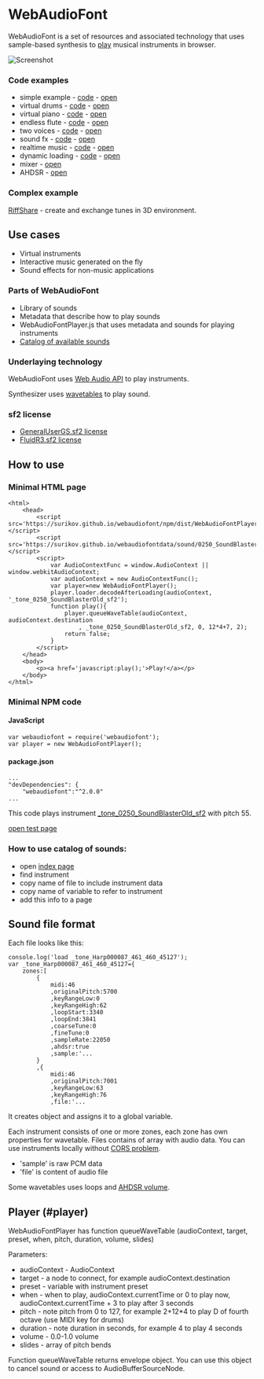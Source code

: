 # WebAudioFont

WebAudioFont is a set of resources and associated technology that uses sample-based synthesis to [play](#player) musical instruments in browser.

![Screenshot](https://surikov.github.io/riffshare/img/sp320opt.gif)

### Code examples

- simple example - [code](http://jsbin.com/lamidog/1/edit?html,output) - [open](https://surikov.github.io/webaudiofont/examples/simple.html)
- virtual drums - [code](http://jsbin.com/wajopuy/1/edit?html,output) - [open](https://surikov.github.io/webaudiofont/examples/drums.html)
- virtual piano - [code](http://jsbin.com/binelu/1/edit?html,output) - [open](https://surikov.github.io/webaudiofont/examples/piano.html)
- endless flute - [code](http://jsbin.com/midadem/1/edit?html,output) - [open](https://surikov.github.io/webaudiofont/examples/flute.html)
- two voices - [code](http://jsbin.com/vujewem/1/edit?html,output) - [open](https://surikov.github.io/webaudiofont/examples/voices.html)
- sound fx - [code](http://jsbin.com/tipine/1/edit?html,output) - [open](https://surikov.github.io/webaudiofont/examples/fx.html)
- realtime music - [code](https://jsbin.com/wuxilab/2/edit?html,output) - [open](https://surikov.github.io/webaudiofont/examples/realtime.html)
- dynamic loading - [code](http://jsbin.com/jorama/2/edit?html,output) - [open](https://surikov.github.io/webaudiofont/examples/dynamic.html)
- mixer - [open](https://surikov.github.io/webaudiofont/examples/mixer.html)
- AHDSR - [open](https://surikov.github.io/webaudiofont/examples/ahdsr.html)

### Complex example

[RiffShare](https://surikov.github.io/riffshare/tools.html) - create and exchange tunes in 3D environment.

## Use cases

- Virtual instruments
- Interactive music generated on the fly
- Sound effects for non-music applications

### Parts of WebAudioFont

- Library of sounds
- Metadata that describe how to play sounds
- WebAudioFontPlayer.js that uses metadata and sounds for playing instruments
- [Catalog of available sounds](https://surikov.github.io/webaudiofontdata/)

### Underlaying technology

WebAudioFont uses [Web Audio API](https://www.google.ru/search?q=web+audio+api) to play instruments.

Synthesizer uses [wavetables](https://www.google.ru/search?q=wavetable+synthesis) to play sound.

### sf2 license

- [GeneralUserGS.sf2 license](http://www.schristiancollins.com/generaluser.php)
- [FluidR3.sf2 license](https://github.com/musescore/MuseScore/blob/master/share/sound/FluidR3Mono_License.md)

## How to use

### Minimal HTML page

```
<html>
	<head>
		<script src='https://surikov.github.io/webaudiofont/npm/dist/WebAudioFontPlayer.js'></script>
		<script src='https://surikov.github.io/webaudiofontdata/sound/0250_SoundBlasterOld_sf2.js'></script>
		<script>
			var AudioContextFunc = window.AudioContext || window.webkitAudioContext;
			var audioContext = new AudioContextFunc();
			var player=new WebAudioFontPlayer();
			player.loader.decodeAfterLoading(audioContext, '_tone_0250_SoundBlasterOld_sf2');
			function play(){
				player.queueWaveTable(audioContext, audioContext.destination
					, _tone_0250_SoundBlasterOld_sf2, 0, 12*4+7, 2);
				return false;
			}
		</script>
	</head>
	<body>
		<p><a href='javascript:play();'>Play!</a></p>
	</body>
</html>
```

### Minimal NPM code

#### JavaScript

```
var webaudiofont = require('webaudiofont');
var player = new WebAudioFontPlayer();
```

#### package.json

```
...
"devDependencies": {
	"webaudiofont":"^2.0.0"
...
```

		
This code plays instrument [_tone_0250_SoundBlasterOld_sf2](https://surikov.github.io/webaudiofontdata/sound/0250_SoundBlasterOld_sf2.html) with pitch 55.

[open test page](https://surikov.github.io/webaudiofont/simple.html)


### How to use catalog of sounds:

- open [index page](https://surikov.github.io/webaudiofontdata/sound/)
- find instrument
- copy name of file to include instrument data
- copy name of variable to refer to instrument
- add this info to a page

## Sound file format

Each file looks like this:

```
console.log('load _tone_Harp000087_461_460_45127');
var _tone_Harp000087_461_460_45127={
	zones:[
		{
			midi:46
			,originalPitch:5700
			,keyRangeLow:0
			,keyRangeHigh:62
			,loopStart:3340
			,loopEnd:3841
			,coarseTune:0
			,fineTune:0
			,sampleRate:22050
			,ahdsr:true
			,sample:'...
		}
		,{
			midi:46
			,originalPitch:7001
			,keyRangeLow:63
			,keyRangeHigh:76
			,file:'...
```

It creates object and assigns it to a global variable.

Each instrument consists of one or more zones, each zone has own properties for wavetable. Files contains of array with audio data. You can use instruments locally without [CORS problem](https://www.google.ru/search?q=cors+problem).

- 'sample' is raw PCM data
- 'file' is content of audio file

Some wavetables uses loops and [AHDSR volume](https://www.google.ru/search?q=ahdsr).

## Player (#player)

WebAudioFontPlayer has function queueWaveTable (audioContext, target, preset, when, pitch, duration, volume, slides)

Parameters:

- audioContext - AudioContext
- target - a node to connect, for example audioContext.destination
- preset - variable with instrument preset
- when - when to play, audioContext.currentTime or 0 to play now, audioContext.currentTime + 3 to play after 3 seconds
- pitch - note pitch from 0 to 127, for example 2+12*4 to play D of fourth octave (use MIDI key for drums)
- duration - note duration in seconds, for example 4 to play 4 seconds
- volume - 0.0-1.0 volume
- slides - array of pitch bends

Function queueWaveTable returns envelope object. You can use this object to cancel sound or access to AudioBufferSourceNode.



